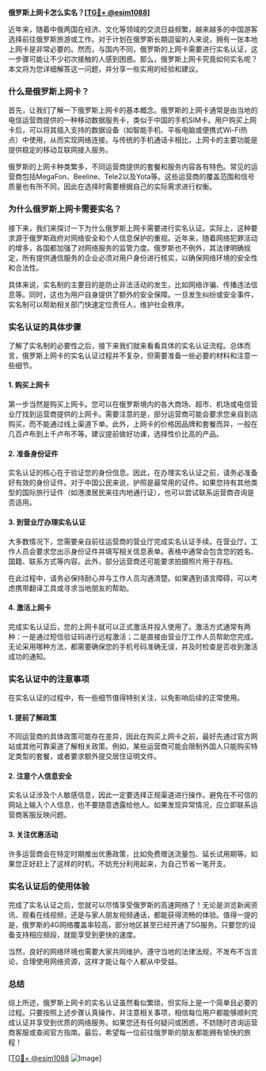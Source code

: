 **俄罗斯上网卡怎么实名？[[TG💪+ @esim1088](https://t.me/s/esim1088)]**

近年来，随着中俄两国在经济、文化等领域的交流日益频繁，越来越多的中国游客选择前往俄罗斯旅游或工作。对于计划在俄罗斯长期逗留的人来说，拥有一张本地上网卡是非常必要的。然而，与国内不同，俄罗斯的上网卡需要进行实名认证，这一步骤可能让不少初次接触的人感到困惑。那么，俄罗斯上网卡究竟如何实名呢？本文将为您详细解答这一问题，并分享一些实用的经验和建议。

### 什么是俄罗斯上网卡？

首先，让我们了解一下俄罗斯上网卡的基本概念。俄罗斯的上网卡通常是由当地的电信运营商提供的一种移动数据服务卡，类似于中国的手机SIM卡。用户购买上网卡后，可以将其插入支持的数据设备（如智能手机、平板电脑或便携式Wi-Fi热点）中使用，从而实现网络连接。与传统的手机通话卡相比，上网卡的主要功能是提供稳定的移动互联网接入服务。

俄罗斯的上网卡种类繁多，不同运营商提供的套餐和服务内容各有特色。常见的运营商包括MegaFon、Beeline、Tele2以及Yota等。这些运营商的覆盖范围和信号质量也有所不同，因此在选择时需要根据自己的实际需求进行权衡。

### 为什么俄罗斯上网卡需要实名？

接下来，我们来探讨一下为什么俄罗斯上网卡需要进行实名认证。实际上，这种要求源于俄罗斯政府对网络安全和个人信息保护的重视。近年来，随着网络犯罪活动的增多，各国都加强了对网络服务的监管力度。俄罗斯也不例外，其法律明确规定，所有提供通信服务的企业必须对用户身份进行核实，以确保网络环境的安全性和合法性。

具体来说，实名制的主要目的是防止非法活动的发生，比如网络诈骗、传播违法信息等。同时，这也为用户自身提供了额外的安全保障。一旦发生纠纷或安全事件，实名制可以帮助相关部门快速定位责任人，维护社会秩序。

### 实名认证的具体步骤

了解了实名制的必要性之后，接下来我们就来看看具体的实名认证流程。总体而言，俄罗斯上网卡的实名认证过程并不复杂，但需要准备一些必要的材料和注意一些细节。

#### 1. 购买上网卡

第一步当然是购买上网卡。您可以在俄罗斯境内的各大商场、超市、机场或电信营业厅找到运营商提供的上网卡。需要注意的是，部分运营商可能会要求您亲自到店购买，而不能通过线上渠道下单。此外，上网卡的价格因品牌和套餐而异，一般在几百卢布到上千卢布不等。建议提前做好功课，选择性价比高的产品。

#### 2. 准备身份证件

实名认证的核心在于验证您的身份信息。因此，在办理实名认证之前，请务必准备好有效的身份证件。对于中国公民来说，护照是最常用的证件。如果您持有其他类型的国际旅行证件（如港澳居民来往内地通行证），也可以尝试联系运营商咨询是否适用。

#### 3. 到营业厅办理实名认证

大多数情况下，您需要亲自前往运营商的营业厅完成实名认证手续。在营业厅，工作人员会要求您出示身份证件并填写相关信息表单。表格中通常会包含您的姓名、国籍、联系方式等内容。此外，部分运营商还可能要求拍摄照片用于存档。

在此过程中，请务必保持耐心并与工作人员沟通清楚。如果遇到语言障碍，可以考虑携带翻译工具或寻求当地朋友的帮助。

#### 4. 激活上网卡

完成实名认证后，您的上网卡就可以正式激活并投入使用了。激活方式通常有两种：一是通过短信验证码进行远程激活；二是直接由营业厅工作人员帮助您完成。无论采用哪种方法，都需要确保您的手机号码准确无误，并及时检查是否收到激活成功的通知。

### 实名认证中的注意事项

在实名认证的过程中，有一些细节值得特别关注，以免影响后续的正常使用。

#### 1. 提前了解政策

不同运营商的具体政策可能存在差异，因此在购买上网卡之前，最好先通过官方网站或其他可靠渠道了解相关政策。例如，某些运营商可能会限制外国人只能购买特定类型的套餐，或者要求额外提交居住证明文件。

#### 2. 注意个人信息安全

实名认证涉及个人敏感信息，因此一定要选择正规渠道进行操作。避免在不可信的网站上输入个人信息，也不要随意透露给他人。如果发现异常情况，应立即联系运营商客服反映问题。

#### 3. 关注优惠活动

许多运营商会在特定时期推出优惠政策，比如免费赠送流量包、延长试用期等。如果您正好赶上了这样的时机，不妨充分利用起来，为自己节省一笔开支。

### 实名认证后的使用体验

完成了实名认证之后，您就可以尽情享受俄罗斯的高速网络了！无论是浏览新闻资讯、观看在线视频，还是与家人朋友视频通话，都能获得流畅的体验。值得一提的是，俄罗斯的4G网络覆盖率较高，部分地区甚至已经开通了5G服务。只要您的设备支持相应频段，就能享受到更快的速度。

当然，良好的网络环境也需要大家共同维护。遵守当地的法律法规，不发布不当言论，合理使用网络资源，这样才能让每个人都从中受益。

### 总结

综上所述，俄罗斯上网卡的实名认证虽然看似繁琐，但实际上是一个简单且必要的过程。只要按照上述步骤认真操作，并注意相关事项，相信每位用户都能够顺利完成认证并享受到优质的网络服务。如果您还有任何疑问或困惑，不妨随时咨询运营商客服或查阅官方指南。最后，希望每一位前往俄罗斯的朋友都能拥有愉快的旅程！

[[TG💪+ @esim1088](https://t.me/s/esim1088) ![Image](https://i.postimg.cc/4NQfJmqS/Snipaste-2025-05-13-00-14-12.png)]
